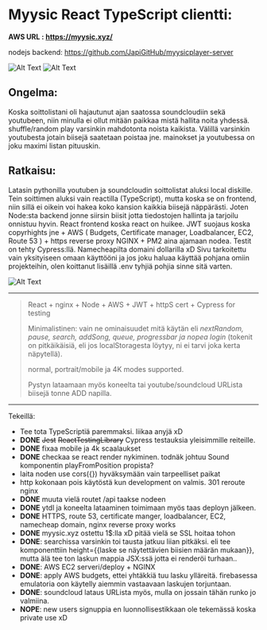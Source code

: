 # Myysic React TypeScript clientti:

**AWS URL : https://myysic.xyz/**

nodejs backend:
https://github.com/JapiGitHub/myysicplayer-server

![Alt Text](https://myysic.xyz/myysic.new.login.gif)
![Alt Text](https://myysic.xyz/myysic.mobile.jpg)

## Ongelma:

Koska soittolistani oli hajautunut ajan saatossa soundcloudiin sekä youtubeen, niin minulla ei ollut mitään paikkaa mistä hallita noita yhdessä. shuffle/random play varsinkin mahdotonta noista kaikista. Välillä varsinkin youtubesta jotain biisejä saatetaan poistaa jne. mainokset ja youtubessa on joku maximi listan pituuskin.

## Ratkaisu:

Latasin pythonilla youtuben ja soundcloudin soittolistat aluksi local diskille. Tein soittimen aluksi vain reactilla (TypeScript), mutta koska se on frontend, niin sillä ei oikein voi hakea koko kansion kaikkia biisejä näppärästi. Joten Node:sta backend jonne siirsin biisit jotta tiedostojen hallinta ja tarjoilu onnistuu hyvin. React frontend koska react on huikee. JWT suojaus koska copyrhights jne + AWS ( Budgets, Certificate manager, Loadbalancer, EC2, Route 53 ) + https reverse proxy NGINX + PM2 aina ajamaan nodea. Testit on tehty Cypress:llä. Namecheapilta domaini dollarilla xD Sivu tarkoitettu vain yksityiseen omaan käyttööni ja jos joku haluaa käyttää pohjana omiin projekteihin, olen koittanut lisäillä .env tyhjiä pohjia sinne sitä varten.

![Alt Text](https://myysic.xyz/network.jpg)

---

> React + nginx + Node + AWS + JWT + httpS cert + Cypress for testing
>
> Minimalistinen: vain ne ominaisuudet mitä käytän eli _nextRandom, pause, search, addSong, queue, progressbar ja nopea login_
> (tokenit on pitkäikäisiä, eli jos localStoragesta löytyy, ni ei tarvi joka kerta näpytellä).
>
> normal, portrait/mobile ja 4K modes supported.
>
> Pystyn lataamaan myös koneelta tai youtube/soundcloud URLista biisejä tonne ADD napilla.

---

Tekeillä:

- Tee tota TypeScriptiä paremmaksi. liikaa anyjä xD
- **DONE** ~~Jest~~ ~~ReactTestingLibrary~~ Cypress testauksia yleisimmille reiteille.
- **DONE** fixaa mobile ja 4k scaalaukset
- **DONE** checkaa se react render nykiminen. todnäk johtuu Sound komponentin playFromPosition propista?
- laita noden use cors({}) hyväksymään vain tarpeelliset paikat
- http kokonaan pois käytöstä kun development on valmis. 301 reroute nginx
- **DONE** muuta vielä routet /api taakse nodeen
- **DONE** ytdl ja koneelta lataaminen toimimaan myös taas deployn jälkeen.
- **DONE** HTTPS, route 53, certificate manger, loadbalancer, EC2, namecheap domain, nginx reverse proxy works
- **DONE** myysic.xyz ostettu 1$:lla xD pitää vielä se SSL hoitaa tohon
- **DONE**: searchissa varsinkin toi tausta jatkuu liian pitkäksi. eli tee komponenttiin height={{laske se näytettävien biisien määrän mukaan}}, mutta älä tee ton laskun mappia JSX:ssä jotta ei renderöi turhaan..
- **DONE**: AWS EC2 serveri/deploy + NGINX
- **DONE**: apply AWS budgets, ettei yhtäkkiä tuu lasku ylläreitä. firebasessa emulatoria oon käytelly aiemmin vastaavaan laskujen torjuntaan.
- **DONE**: soundcloud lataus URLista myös, mulla on jossain tähän runko jo valmiina.
- **NOPE**: new users signuppia en luonnollisestikkaan ole tekemässä koska private use xD

